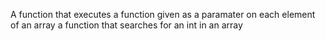 
A function that executes a function given as a paramater on each element of an array
a function that searches for an int in an array
